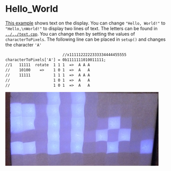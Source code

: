 Hello_World
===========

[This example](Hello_World.ino) shows text on the display. You can change `"Hello, World!"` to `"Hello,\nWorld!"` to display two lines of text. The letters can be found in [`../../text.cpp`](../../text.cpp). You can change then by setting the values of `characterToPixels`. The following line can be placed in `setup()` and changes the character `'A'`

                             //x1111122222333334444455555
    characterToPixels['A'] = 0b1111111010011111;
    //1   11111  rotate  1 1 1  =>  A A A
    //    10100    =>    1 0 1  =>  A   A
    //    11111          1 1 1  =>  A A A
    //                   1 0 1  =>  A   A
    //                   1 0 1  =>  A   A

![Hello_World.jpg](Hello_World.jpg)